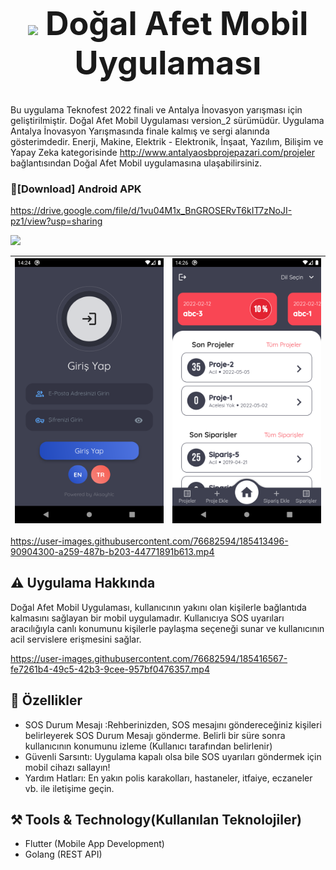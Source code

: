 <h1 align="center" style="font-size: 52px;" ><img height=30 src="https://user-images.githubusercontent.com/76682594/185410353-af3de436-947c-44ee-8fbe-0d9e11da9cb9.png"> Doğal Afet Mobil Uygulaması </h1>

Bu uygulama Teknofest 2022 finali ve Antalya İnovasyon yarışması için geliştirilmiştir. Doğal Afet Mobil Uygulaması version_2 sürümüdür.
Uygulama Antalya İnovasyon Yarışmasında finale kalmış ve sergi alanında gösterimdedir. Enerji, Makine, Elektrik - Elektronik, İnşaat, Yazılım, Bilişim ve Yapay Zeka kategorisinde
http://www.antalyaosbprojepazari.com/projeler bağlantısından Doğal Afet Mobil uygulamasına ulaşabilirsiniz.


###  🔽[Download] Android APK
https://drive.google.com/file/d/1vu04M1x_BnGROSERvT6kIT7zNoJI-pz1/view?usp=sharing


<img src="https://user-images.githubusercontent.com/76682594/185408352-6f3b8715-c3d8-4035-bdac-57b680953d93.png">

| ![Aksoyhlc order/project tracking application](https://raw.githubusercontent.com/Aksoyhlc/Aksoyhlc-Order-Project-Tracking-Application-Flutter-PHP/master/screenshot/Screenshot_1648898670.png) | ![Aksoyhlc order/project tracking application](https://raw.githubusercontent.com/Aksoyhlc/Aksoyhlc-Order-Project-Tracking-Application-Flutter-PHP/master/screenshot/Screenshot_1648898781.png) |
|--|--|

https://user-images.githubusercontent.com/76682594/185413496-90904300-a259-487b-b203-44771891b613.mp4


## ⚠️ Uygulama Hakkında
Doğal Afet Mobil Uygulaması, kullanıcının yakını olan kişilerle bağlantıda kalmasını sağlayan bir mobil uygulamadır. Kullanıcıya SOS uyarıları aracılığıyla canlı konumunu kişilerle paylaşma seçeneği sunar ve kullanıcının acil servislere erişmesini sağlar.


https://user-images.githubusercontent.com/76682594/185416567-fe7261b4-49c5-42b3-9cee-957bf0476357.mp4


## 📱 Özellikler

- SOS Durum Mesajı :Rehberinizden, SOS mesajını göndereceğiniz kişileri belirleyerek SOS Durum Mesajı gönderme. Belirli bir süre sonra kullanıcının konumunu izleme (Kullanıcı tarafından belirlenir)
- Güvenli Sarsıntı: Uygulama kapalı olsa bile SOS uyarıları göndermek için mobil cihazı sallayın!
- Yardım Hatları: En yakın polis karakolları, hastaneler, itfaiye, eczaneler vb. ile iletişime geçin.

## ⚒️ Tools & Technology(Kullanılan Teknolojiler)

- Flutter (Mobile App Development)
- Golang (REST API)

